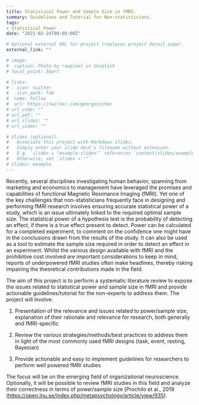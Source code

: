 ```yaml
---
title: Statistical Power and Sample Size in fMRI.
summary: Guidelines and Tutorial for Non-statisticians.
tags:
- Statistical Power
date: "2021-02-24T00:00:00Z"

# Optional external URL for project (replaces project detail page).
external_link: ""

# image:
#  caption: Photo by rawpixel on Unsplash
# focal_point: Smart

# links:
# - icon: twitter
#   icon_pack: fab
#  name: Follow
#  url: https://twitter.com/georgecushen
# url_code: ""
# url_pdf: ""
# url_slides: ""
# url_video: ""

# Slides (optional).
#   Associate this project with Markdown slides.
#   Simply enter your slide deck's filename without extension.
#   E.g. `slides = "example-slides"` references `content/slides/example-slides.md`.
#   Otherwise, set `slides = ""`.
# slides: example
---
```


Recently, several disciplines investigating human behavior, spanning from marketing and economics to management have leveraged the promises and capabilities of functional Magnetic Resonance Imaging (fMRI). Yet one of the key challenges that non-statisticians frequently face in designing and performing fMRI research involves ensuring accurate statistical power of a study, which is an issue ultimately linked to the required optimal sample size. The statistical power of a hypothesis test is the probability of detecting an effect, if there is a true effect present to detect. Power can be calculated for a completed experiment, to comment on the confidence one might have in the conclusions drawn from the results of the study. It can also be used as a tool to estimate the sample size required in order to detect an effect in an experiment. Whilst the various design available with fMRI and the prohibitive cost involved are important considerations to keep in mind, reports of underpowered fMRI studies often make headlines, thereby risking impairing the theoretical contributions made in the field.

The aim of this project is to perform a systematic literature review to expose the issues related to statistical power and sample size in fMRI and provide actionable guidelines/tutorial for the non-experts to address them. The project will involve:

1)	Presentation of the relevance and issues related to power/sample size, explanation of their rationale and relevance for research, both generally and fMRI-specific

2)	Review the various strategies/methods/best practices to address them in light of the most commonly used fMRI designs (task, event, resting, Bayesian)

3)	Provide actionable and easy to implement guidelines for researchers to perform well powered fMRI studies

The focus will be on the emerging field of organizational neuroscience. Optionally, it will be possible to review fMRI studies in this field and analyze their correctness in terms of power/sample size [Prochilo et al., 2019 (https://open.lnu.se/index.php/metapsychology/article/view/935).
